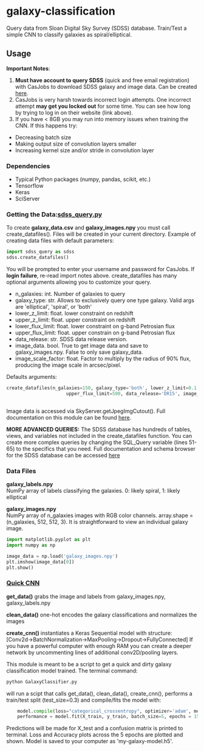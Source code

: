 # galaxy-classification
Query data from Sloan Digital Sky Survey (SDSS) database. Train/Test a simple CNN to classify galaxies as spiral/elliptical.

## Usage
**Important Notes**:
1. **Must have account to query SDSS** (quick and free email registration) with CasJobs to download SDSS galaxy and image data.
Can be created [here](https://skyserver.sdss.org/CasJobs/).
2. CasJobs is very harsh towards incorrect login attempts. One incorrect attempt **may get you locked out** for some time. You can see how long by trying to log in on their website (link above).
3. If you have < 8GB you may run into memory issues when training the CNN. If this happens try:
  * Decreasing batch size
  * Making output size of convolution layers smaller
  * Increasing kernel size and/or stride in convolution layer

### Dependencies
* Typical Python packages (numpy, pandas, scikit, etc.)
* Tensorflow
* Keras
* SciServer

### Getting the Data:[sdss_query.py](/sdss_query.py)
To create **galaxy_data.csv** and **galaxy_images.npy** you must call create_datafiles(). Files will be created in your current directory.
Example of creating data files with default parameters:
```python
import sdss_query as sdss
sdss.create_datafiles()
```
You will be prompted to enter your username and password for CasJobs. If **login failure**, re-read import notes above. create_datafiles has many optional arguments allowing you to customize your query. 
* n_galaxies: int. Number of galaxies to query
* galaxy_type: str. Allows to exclusively query one type galaxy. Valid args are 'elliptical', 'spiral', or 'both'
* lower_z_limit: float. lower constraint on redshift
* upper_z_limit: float. upper constraint on redshift
* lower_flux_limit: float. lower constraint on g-band Petrosian flux
* upper_flux_limit: float. upper constrain on g-band Petrosian flux
* data_release: str. SDSS data release version. 
* image_data. bool. True to get image data and save to galaxy_images.npy. False to only save galaxy_data.
* image_scale_factor: float. Factor to multiply by the radius of 90% flux, producing the image scale in arcsec/pixel. 

Defaults arguments:
```python
create_datafiles(n_galaxies=150, galaxy_type='both', lower_z_limit=0.1, upper_z_limit=0.3, lower_flux_limit=50,
                      upper_flux_limit=500, data_release='DR15', image_data=True, image_scale_factor=0.01)
                                         
```
Image data is accessed via SkyServer.getJpegImgCutout(). Full documentation on this module can be found [here](https://www.sciserver.org/docs/sciscript-python/SciServer.html#module-SciServer.SkyServer).

**MORE ADVANCED QUERIES:**
The SDSS database has hundreds of tables, views, and variables not included in the create_datafiles function. You can create more complex queries by changing the SQL_Query variable (lines 51-65) to the specifics that you need. Full documentation and schema browser for the SDSS database can be accessed [here](https://skyserver.sdss.org/CasJobs/SchemaBrowser.aspx)

### Data Files
**galaxy_labels.npy**  
   NumPy array of labels classifying the galaxies. 0: likely spiral, 1: likely elliptical
      
**galaxy_images.npy**  
   NumPy array of n_galaxies images with RGB color channels. array.shape = (n_galaxies, 512, 512, 3). It is straightforward to view an individual galaxy image.
```python
import matplotlib.pyplot as plt
import numpy as np

image_data = np.load('galaxy_images.npy')
plt.imshow(image_data[0])
plt.show()
```

### [Quick CNN](/quick_cnn_trainer.py)

**get_data()** grabs the image and labels from galaxy_images.npy, galaxy_labels.npy 

**clean_data()** one-hot encodes the galaxy classifications and normalizes the images

**create_cnn()** instantiates a Keras Sequential model with structure:  
  [Conv2d->BatchNormalization->MaxPooling->Dropout->FullyConnected]
  If you have a powerful computer with enough RAM you can create a deeper network by uncommenting lines of additional conv2D/pooling layers. 
  
This module is meant to be a script to get a quick and dirty galaxy classification model trained. The terminal command:
```python
python GalaxyClassifier.py
```
will run a scipt that calls get_data(), clean_data(), create_cnn(), performs a train/test split (test_size=0.3) and compile/fits the model with:
```python
    model.compile(loss="categorical_crossentropy", optimizer='adam', metrics=["accuracy"])
    performance = model.fit(X_train, y_train, batch_size=5, epochs = 15, validation_split=0.2, verbose=1)
```
Predictions will be made for X_test and a confusion matrix is printed to terminal. Loss and Accuracy plots across the 5 epochs are plotted and shown. Model is saved to your computer as 'my-galaxy-model.h5'.
  
